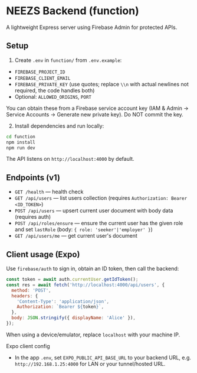 # NEEZS Backend (function)

A lightweight Express server using Firebase Admin for protected APIs.

## Setup

1) Create `.env` in `function/` from `.env.example`:

- `FIREBASE_PROJECT_ID`
- `FIREBASE_CLIENT_EMAIL`
- `FIREBASE_PRIVATE_KEY` (use quotes; replace `\\n` with actual newlines not required, the code handles both)
- Optional: `ALLOWED_ORIGINS`, `PORT`

You can obtain these from a Firebase service account key (IAM & Admin → Service Accounts → Generate new private key). Do NOT commit the key.

2) Install dependencies and run locally:

```bash
cd function
npm install
npm run dev
```

The API listens on `http://localhost:4000` by default.

## Endpoints (v1)

- `GET /health` — health check
- `GET /api/users` — list users collection (requires `Authorization: Bearer <ID_TOKEN>`)
- `POST /api/users` — upsert current user document with body data (requires auth)
- `POST /api/roles/ensure` — ensure the current user has the given role and set `lastRole` (body: `{ role: 'seeker'|'employer' }`)
- `GET /api/users/me` — get current user's document

## Client usage (Expo)

Use `firebase/auth` to sign in, obtain an ID token, then call the backend:

```js
const token = await auth.currentUser.getIdToken();
const res = await fetch('http://localhost:4000/api/users', {
  method: 'POST',
  headers: {
    'Content-Type': 'application/json',
    Authorization: `Bearer ${token}`,
  },
  body: JSON.stringify({ displayName: 'Alice' }),
});
```

When using a device/emulator, replace `localhost` with your machine IP.

Expo client config
- In the app `.env`, set `EXPO_PUBLIC_API_BASE_URL` to your backend URL, e.g. `http://192.168.1.25:4000` for LAN or your tunnel/hosted URL.

